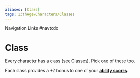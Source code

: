 ```yaml
---
aliases: [Class]
tags: 13thAge/Characters/Classes
---
```


Navigation Links
#navtodo 

# Class
Every character has a class (see Classes). Pick one of these too.

Each class provides a +2 bonus to one of your [**ability scores**](3%20Abilities.md).